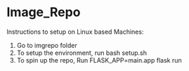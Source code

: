 # Image_Repo

Instructions to setup on Linux based Machines:
1. Go to imgrepo folder
2. To setup the environment, run bash setup.sh
3. To spin up the repo, Run FLASK_APP=main.app flask run
